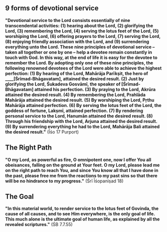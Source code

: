 ## 9 forms of devotional service

**"Devotional service to the Lord consists essentially of nine transcendental activities: (1) hearing about the Lord, (2) glorifying the Lord, (3) remembering the Lord, (4) serving the lotus feet of the Lord, (5) worshiping the Lord, (6) offering prayers to the Lord, (7) serving the Lord, (8) enjoying friendly association with the Lord, and (9) surrendering everything unto the Lord. These nine principles of devotional service – taken all together or one by one – help a devotee remain constantly in touch with God. In this way, at the end of life it is easy for the devotee to remember the Lord. By adopting only one of these nine principles, the following renowned devotees of the Lord were able to achieve the highest perfection: (1) By hearing of the Lord, Mahārāja Parīkṣit, the hero of ____[Śrīmad-Bhāgavatam], attained the desired result. (2) Just by glorifying the Lord, Śukadeva Gosvāmī, the speaker of [Śrīmad-Bhāgavatam] attained his perfection. (3) By praying to the Lord, Akrūra attained the desired result. (4) By remembering the Lord, Prahlāda Mahārāja attained the desired result. (5) By worshiping the Lord, Pṛthu Mahārāja attained perfection. (6) By serving the lotus feet of the Lord, the goddess of fortune, Lakṣmī, attained perfection. (7) By rendering personal service to the Lord, Hanumān attained the desired result. (8) Through his friendship with the Lord, Arjuna attained the desired result. (9) By surrendering everything he had to the Lord, Mahārāja Bali attained the desired result."** (Īśo 17 Purport)

## The Right Path

**"O my Lord, as powerful as fire, O omnipotent one, now I offer You all obeisances, falling on the ground at Your feet. O my Lord, please lead me on the right path to reach You, and since You know all that I have done in the past, please free me from the reactions to my past sins so that there will be no hindrance to my progress."** (Śrī Īśopaniṣad 18)

## The Goal 

**"In this material world, to render service to the lotus feet of Govinda, the cause of all causes, and to see Him everywhere, is the only goal of life. This much alone is the ultimate goal of human life, as explained by all the revealed scriptures."** (ŚB 7.7.55)